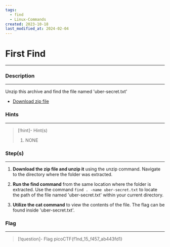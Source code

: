 ```yaml
---
tags:
  - find
  - Linux-Commands
created: 2023-10-18
last_modified_at: 2024-02-04
---
```

# First Find
---
### Description
---
Unzip this archive and find the file named 'uber-secret.txt'

- [Download zip file](https://artifacts.picoctf.net/c/501/files.zip)
### Hints
---

> [!hint]- Hint(s)
> 1.  NONE

### Step(s)
---
1. **Download the zip file and unzip it** using the unzip command. Navigate to the directory where the folder was extracted.

2. **Run the find command** from the same location where the folder is extracted. Use the command `find . -name uber-secret.txt` to locate the path of the file named 'uber-secret.txt' within your current directory.

3. **Utilize the cat command** to view the contents of the file. The flag can be found inside 'uber-secret.txt'.
### Flag
---
> [!question]- Flag
> picoCTF{f1nd_15_f457_ab443fd1}







